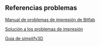 ## Referencias problemas

[Manual de problemas de impresión de Bitfab](https://bitfab.io/es/blog/problemas-impresion-3d/)

[Solución a los problemas de impresión](https://filament2print.com/es/blog/78_problemas-soluciones-impresiones-3d.html)

[Guia de simplify3D](https://www.simplify3d.com/support/print-quality-troubleshooting/)


